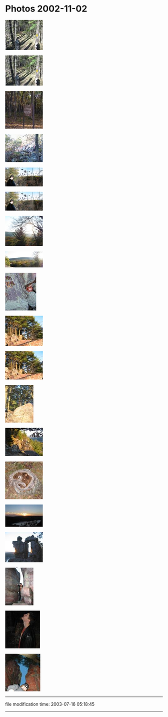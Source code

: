 Photos 2002-11-02
=================

[![](/photos/thumb/2002-11-02-se-bluff-01-1280.jpg)](/photos/2002-11-02-se-bluff-01-1280.jpg)

[![](/photos/thumb/2002-11-02-se-bluff-01.jpg)](/photos/2002-11-02-se-bluff-01.jpg)

[![](/photos/thumb/2002-11-02-se-bluff-02.jpg)](/photos/2002-11-02-se-bluff-02.jpg)

[![](/photos/thumb/2002-11-02-se-bluff-03.jpg)](/photos/2002-11-02-se-bluff-03.jpg)

[![](/photos/thumb/2002-11-02-se-bluff-04-big.jpg)](/photos/2002-11-02-se-bluff-04-big.jpg)

[![](/photos/thumb/2002-11-02-se-bluff-04.jpg)](/photos/2002-11-02-se-bluff-04.jpg)

[![](/photos/thumb/2002-11-02-se-bluff-05.jpg)](/photos/2002-11-02-se-bluff-05.jpg)

[![](/photos/thumb/2002-11-02-se-bluff-06.jpg)](/photos/2002-11-02-se-bluff-06.jpg)

[![](/photos/thumb/2002-11-02-se-bluff-07.jpg)](/photos/2002-11-02-se-bluff-07.jpg)

[![](/photos/thumb/2002-11-02-se-bluff-08-1280.jpg)](/photos/2002-11-02-se-bluff-08-1280.jpg)

[![](/photos/thumb/2002-11-02-se-bluff-08.jpg)](/photos/2002-11-02-se-bluff-08.jpg)

[![](/photos/thumb/2002-11-02-se-bluff-09.jpg)](/photos/2002-11-02-se-bluff-09.jpg)

[![](/photos/thumb/2002-11-02-se-bluff-10.jpg)](/photos/2002-11-02-se-bluff-10.jpg)

[![](/photos/thumb/2002-11-02-se-bluff-11.jpg)](/photos/2002-11-02-se-bluff-11.jpg)

[![](/photos/thumb/2002-11-02-se-bluff-12.jpg)](/photos/2002-11-02-se-bluff-12.jpg)

[![](/photos/thumb/2002-11-02-se-bluff-13.jpg)](/photos/2002-11-02-se-bluff-13.jpg)

[![](/photos/thumb/2002-11-02-se-bluff-14.jpg)](/photos/2002-11-02-se-bluff-14.jpg)

[![](/photos/thumb/2002-11-02-se-bluff-15.jpg)](/photos/2002-11-02-se-bluff-15.jpg)

[![](/photos/thumb/2002-11-02-se-bluff-16.jpg)](/photos/2002-11-02-se-bluff-16.jpg)

* * *

file modification time: 2003-07-16 05:18:45

* * *
